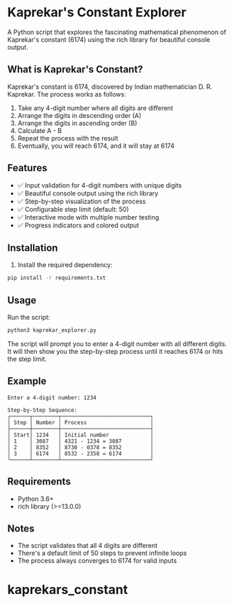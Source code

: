 # Kaprekar's Constant Explorer

A Python script that explores the fascinating mathematical phenomenon of Kaprekar's constant (6174) using the rich library for beautiful console output.

## What is Kaprekar's Constant?

Kaprekar's constant is 6174, discovered by Indian mathematician D. R. Kaprekar. The process works as follows:

1. Take any 4-digit number where all digits are different
2. Arrange the digits in descending order (A)
3. Arrange the digits in ascending order (B)
4. Calculate A - B
5. Repeat the process with the result
6. Eventually, you will reach 6174, and it will stay at 6174

## Features

- ✅ Input validation for 4-digit numbers with unique digits
- ✅ Beautiful console output using the rich library
- ✅ Step-by-step visualization of the process
- ✅ Configurable step limit (default: 50)
- ✅ Interactive mode with multiple number testing
- ✅ Progress indicators and colored output

## Installation

1. Install the required dependency:
```bash
pip install -r requirements.txt
```

## Usage

Run the script:
```bash
python3 kaprekar_explorer.py
```

The script will prompt you to enter a 4-digit number with all different digits. It will then show you the step-by-step process until it reaches 6174 or hits the step limit.

## Example

```
Enter a 4-digit number: 1234

Step-by-Step Sequence:
┌──────┬────────┬────────────────────────────┐
│ Step │ Number │ Process                    │
├──────┼────────┼────────────────────────────┤
│ Start│ 1234   │ Initial number             │
│ 1    │ 3087   │ 4321 - 1234 = 3087         │
│ 2    │ 8352   │ 8730 - 0378 = 8352         │
│ 3    │ 6174   │ 8532 - 2358 = 6174         │
└──────┴────────┴────────────────────────────┘
```

## Requirements

- Python 3.6+
- rich library (>=13.0.0)

## Notes

- The script validates that all 4 digits are different
- There's a default limit of 50 steps to prevent infinite loops
- The process always converges to 6174 for valid inputs
# kaprekars_constant
